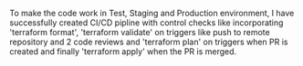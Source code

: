 To make the code work in Test, Staging and Production environment, I have successfully created CI/CD pipline with control checks like incorporating 'terraform format', 'terraform validate' on triggers like push to remote repository and 2 code reviews and 'terraform plan' on triggers when PR is created and finally 'terraform apply' when the PR is merged.
